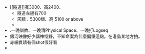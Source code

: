 - [[隧道]]寬3000、高2400、
	- 隧道左邊有700
	- 灰牆：5300闊、高 5100 or above
	-
- .一晚訓教、一晚清Physical Space、一晚打Logseq
- 銀河映像好少講神怪野，不知命案為什麼偏重這點。在港島某地方拍。
- 赤細貫晴有個shot很好看
-